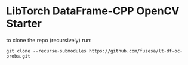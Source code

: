 # LibTorch DataFrame-CPP OpenCV Starter

to clone the repo (recursively) run:
```shell
git clone --recurse-submodules https://github.com/fuzesa/lt-df-oc-proba.git
```
